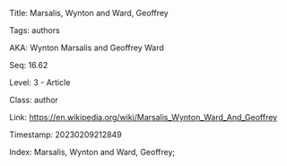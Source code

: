 Title:  Marsalis, Wynton and Ward, Geoffrey

Tags:   authors

AKA:    Wynton Marsalis and Geoffrey Ward

Seq:    16.62

Level:  3 - Article

Class:  author

Link:   https://en.wikipedia.org/wiki/Marsalis_Wynton_Ward_And_Geoffrey

Timestamp: 20230209212849

Index:  Marsalis, Wynton and Ward, Geoffrey; 
